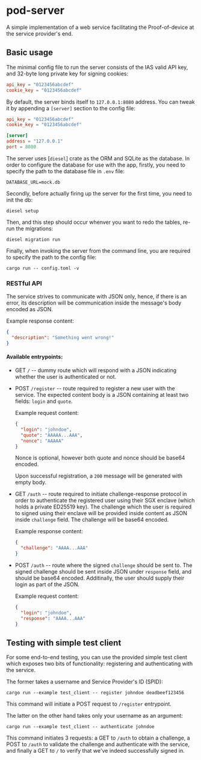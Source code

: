 # pod-server

A simple implementation of a web service facilitating the Proof-of-device
at the service provider's end.

## Basic usage

The minimal config file to run the server consists of the IAS valid API key,
and 32-byte long private key for signing cookies:

```toml
api_key = "0123456abcdef"
cookie_key = "0123456abcdef"
```

By default, the server binds itself to `127.0.0.1:8080` address. You can tweak
it by appending a `[server]` section to the config file:

```toml
api_key = "0123456abcdef"
cookie_key = "0123456abcdef"

[server]
address = "127.0.0.1"
port = 8080
```

The server uses [`diesel`] crate as the ORM and SQLite as the database. In order
to configure the database for use with the app, firstly, you need to specify the
path to the database file in `.env` file:

```
DATABASE_URL=mock.db
```

Secondly, before actually firing up the server for the first time, you need to
init the db:

```
diesel setup
```

Then, and this step should occur whenver you want to redo the tables, re-run
the migrations:

```
diesel migration run
```

Finally, when invoking the server from the command line, you are required to
specify the path to the config file:

```
cargo run -- config.toml -v
```

### RESTful API

The service strives to communicate with JSON only, hence, if there is an error,
its description will be communication inside the message's body encoded as JSON.

Example response content:

```json
{
  "description": "Something went wrong!"
}
```

#### Available entrypoints:

* GET `/` -- dummy route which will respond with a JSON indicating whether the user
  is authenticated or not.


* POST `/register` -- route required to register a new user with the service. The
  expected content body is a JSON containing at least two fields: `login` and
  `quote`.

  Example request content:

  ```json
  {
    "login": "johndoe",
    "quote": "AAAAA...AAA",
    "nonce": "AAAAA"
  }
  ```

  Nonce is optional, however both quote and nonce should be base64 encoded.

  Upon successful registration, a `200` message will be generated with empty
  body.

* GET `/auth` -- route required to initiate challenge-response protocol in order
  to authenticate the registered user using their SGX enclave (which holds a
  private ED25519 key). The challenge which the user is required to signed using
  their enclave will be provided inside content as JSON inside `challenge` field.
  The challenge will be base64 encoded.

  Example response content:

  ```json
  {
    "challenge": "AAAA...AAA"
  }
  ```

* POST `/auth` -- route where the signed `challenge` should be sent to. The signed
  challenge should be sent inside JSON under `response` field, and should be base64
  encoded. Additinally, the user should supply their login as part of the JSON.

  Example request content:

  ```json
  {
    "login": "johndoe",
    "response": "AAAA...AAA"
  }
  ```

## Testing with simple test client

For some end-to-end testing, you can use the provided simple test client which
exposes two bits of functionality: registering and authenticating with the
service.

The former takes a username and Service Provider's ID (SPID):

```
cargo run --example test_client -- register johndoe deadbeef123456
```

This command will initiate a POST request to `/register` entrypoint.

The latter on the other hand takes only your username as an argument:

```
cargo run --example test_client -- authenticate johndoe
```

This command initiates 3 requests: a GET to `/auth` to obtain a challenge,
a POST to `/auth` to validate the challenge and authenticate with the
service, and finally a GET to `/` to verify that we've indeed successfully
signed in.

